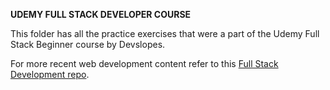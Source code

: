 **UDEMY FULL STACK DEVELOPER COURSE**

This folder has all the practice exercises that were a part of the Udemy Full Stack Beginner course by Devslopes. 

For more recent web development content refer to this [Full Stack Development repo](https://github.com/anantakrroy/FullStackWebDevelopment).
